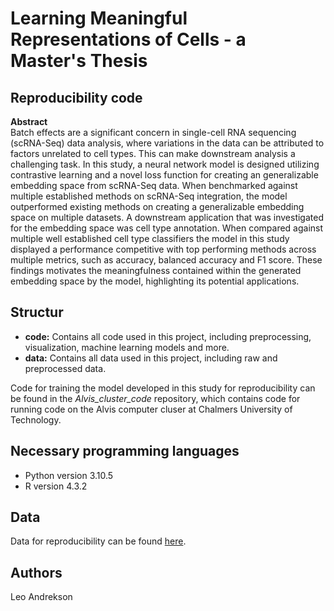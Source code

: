 # Learning Meaningful Representations of Cells - a Master's Thesis
## Reproducibility code

**Abstract**
<br>
Batch effects are a significant concern in single-cell RNA sequencing (scRNA-Seq) data analysis, where variations in the data can be attributed to factors unrelated to cell types. This can make downstream analysis a challenging task. In this study, a neural network model is designed utilizing contrastive learning and a novel loss function for creating an generalizable embedding space from scRNA-Seq data. When benchmarked against multiple established methods on scRNA-Seq integration, the model outperformed existing methods on creating a generalizable embedding space on multiple datasets. A downstream application that was investigated for the embedding space was cell type annotation. When compared against multiple well established cell type classifiers the model in this study displayed a performance competitive with top performing methods across multiple metrics, such as accuracy, balanced accuracy and F1 score. These findings motivates the meaningfulness contained within the generated embedding space by the model, highlighting its potential applications.

## Structur
- **code:** Contains all code used in this project, including preprocessing, visualization, machine learning models and more.
- **data:** Contains all data used in this project, including raw and preprocessed data.

Code for training the model developed in this study for reproducibility can be found in the *Alvis_cluster_code* repository, which contains code for running code on the Alvis computer cluser at Chalmers University of Technology. 

## Necessary programming languages
- Python version 3.10.5
- R version 4.3.2

## Data
Data for reproducibility can be found [here](https://doi.org/10.5281/zenodo.10959788).

## Authors
Leo Andrekson
